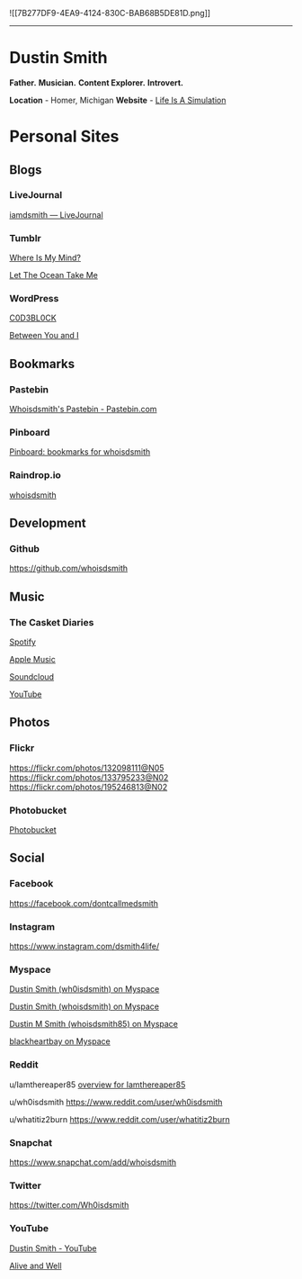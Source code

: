 ![[7B277DF9-4EA9-4124-830C-BAB68B5DE81D.png]]

---

# Dustin Smith

**Father.** **Musician.** **Content Explorer.** **Introvert.**

**Location** - Homer, Michigan
**Website** - [Life Is A Simulation](https://lifeisasimulation.run)

# Personal Sites

## Blogs

### LiveJournal

[iamdsmith — LiveJournal](https://iamdsmith.livejournal.com)

### Tumblr

[Where Is My Mind?](https://wh0isdsmith.tumblr.com)

[Let The Ocean Take Me](https://whoisdsmith.tumblr.com)

### WordPress

[C0D3BL0CK](https://c0debl0ck.Wordpress.com)

[Between You and I](https://iamdsmith.wordpress.com/)

## Bookmarks

### Pastebin

[Whoisdsmith's Pastebin - Pastebin.com](https://pastebin.com/u/whoisdsmith)

### Pinboard

[Pinboard: bookmarks for whoisdsmith](https://pinboard.in/u:whoisdsmith)

### Raindrop.io

[whoisdsmith](https://raindrop.io/whoisdsmith)

## Development 

### Github

https://github.com/whoisdsmith

## Music

### The Casket Diaries

[Spotify](https://open.spotify.com/artist/4DAr0QEahg3z5XJhx1KjU5?si=wTO2dRD0R4GxfJv6ocAO3w)

[Apple Music](https://music.apple.com/us/artist/the-casket-diaries/1581811993)

[Soundcloud](https://soundcloud.com/casket-diaries?utm_campaign=social_sharing&utm_source=mobi&utm_terms=pfy_plays_part_2.control&si=a766662503bb45cc924b30b75278a2ae)

[YouTube](https://m.youtube.com/channel/UCUUC12JAiWWRX8fenlAMHrw)

## Photos

### Flickr

https://flickr.com/photos/132098111@N05
https://flickr.com/photos/133795233@N02
https://flickr.com/photos/195246813@N02

### Photobucket

[Photobucket](https://app.photobucket.com/u/dustinthemartyr)

## Social 

### Facebook

https://facebook.com/dontcallmedsmith

### Instagram

https://www.instagram.com/dsmith4life/

### Myspace

[Dustin Smith (wh0isdsmith) on Myspace](https://myspace.com/wh0isdsmith)

[Dustin Smith (whoisdsmith) on Myspace](https://myspace.com/whoisdsmith)

[Dustin M Smith (whoisdsmith85) on Myspace](https://myspace.com/whoisdsmith85)

[blackheartbay on Myspace](https://myspace.com/blackheartbay)

### Reddit

u/Iamthereaper85
[overview for Iamthereaper85](https://www.reddit.com/user/Iamthereaper85)

u/wh0isdsmith
https://www.reddit.com/user/wh0isdsmith

u/whatitiz2burn
https://www.reddit.com/user/whatitiz2burn

### Snapchat

https://www.snapchat.com/add/whoisdsmith

### Twitter

https://twitter.com/Wh0isdsmith

### YouTube

[Dustin Smith - YouTube](https://www.youtube.com/channel/UCv5xmq0RDxEpjNKfkyxLE8Q/videos)

[Alive and Well](https://www.youtube.com/user/aliveandwellband/featured)







